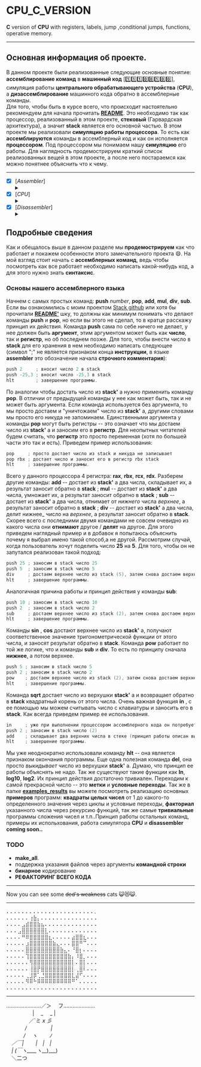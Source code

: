 
# CPU_C_VERSION
__C__ version of __CPU__ with registers, labels, jump ,conditional jumps, functions, operative memory.
_____________________
## Основная информация об проекте.
В данном проекте были реализованные следующие основные понятие: __ассемблирование команд__ в __машинный код__ [:one::one::one::zero::zero::one::zero::zero:], симуляция работы __центрального обрабатывающего устройства__ (__CPU__), а      __дизассемблирование__ машинного кода обратно в ассемблерные команды.     
Для того, чтобы быть в курсе всего, что происходит настоятельно рекомендуем для начала прочитать [__README__](https://github.com/Hollbrok/STACK). Это необходимо так как процессор, реализованный в этом проекте, __стековый__ (Гарвардская архитектура), а значит __stack__ является его основной частью.
В этом проекте мы реализовали __симуляцию работы процессора__. То есть как __ассемблируются__ команды в  ассемблерный код и как он исполняется __процессором__. Под процессором мы понимаем нашу __симуляцию__ его работы. Для наглядность продемострируем краткий список реализованных вещей в этом проекте, а после него постараемся как можно понятнее объяснить что к чему.
 _________
- [X] [_Assembler_]<details><summary></summary>(клик)
    - [X] Обработка первоначального текста.
        - [X] Обрабатывать разные случаи текста
            - [X] __Без__ комментариев.
            - [X] __С__ комментариями.
            - [X] С __пустыми строками__.
            - [X] С __лишними__ разделительными знаками.
        - [X] Обработка меток с самого начала
            - [X] Через массив из структур меток, то есть двухпроходного считывание.
    - [X] Кодировка команд в __ассемблерный код__.  
        - [X] Сделать кодировку ***биективной***.
    - [X] Обеспечить работу с __различными__ типами данных.
        - [X] Через __классы__, то есть переписать проект на _C++_. 
        - [X] Через __полиморфизм__ стека.
            - [X] Реализовать работу с типом данных __double__.  
    - [X] Обеспечить работу с регистрами.
        - [X] ***Биективная*** кодировка.
    - [X] Обработка меток.
        - [X] ***Биективная*** кодировка меток.  
    - [X] Условные переходы
        - [X] ***Биективное*** кодирование условных переходов.  
    - [X] __Функции__
    - [X] __Рекурсия__.
    - [X] __Бинарное кодирование__.
    - [X] __RAM__.
    - [X] Видеопамять.  
- [X] [_CPU_]<details><summary></summary>
    - [X] Обеспечить считывание __ассемблерного кода__ из файла.  
    - [X] Реализация работу _CPU_ через __Stack__ для большей эффективности и мобильности.
        - [X] Использоть собственную библиотеку для работы со __Stack__'ом.
    - [X] Сделать возможным работу с _основными командами_.
        - [X] push __number__, push __rix__.  
        - [X] add, mul, sub, div.
        - [X] sin, cos, ln, log2, log10, pow, sqrt.
        - [X] in, out.
        - [X] jmp, je, jae, jab, jbe, ja, jb.
        - [X] hlt.
        - [ ] mov, neq, in __rix__.
        - [X] call, function: .
    - [X] _Однозначность_ результата обработки при исходном коде.
    - [X] Поддержка __Рекурсии__.
    - [X] Распознавание __бинарного кодирования__.
    - [X] __RAM__.
    - [X] Видеопамять.  
- [X] [_Disassembler_]<details><summary></summary>
    - [X] Обработка __закодированных команд__.
    - [X] Дизассемблирование кодов команд в __коды__.
    - [X] __Биективный__ дизассемблинг.
        - [X] Получать из кодов меток названия самих меток (возможно немного преобразованных, но после обратного __ассемблинга__ ассемблерный код остается такой же). 
    - [X] Поддержка __разных__ типов данных.
## Подробные сведения
Как и обещалось выше в данном разделе мы __продемострируем__ как что работает и покажем особенности этого замечательного проекта 😄.
На мой взгляд стоит начать с __ассемблерных команд__, ведь чтобы посмотреть как все работает необходимо написать какой-нибудь код, а для этого нужно знать __синтаксис__.
### Основы нашего __ассемблерного языка__
Начнем с самых простых команд: __push__ _number_, __pop__, __add__, __mul__, __div__, __sub__. Если вы ознакомились с моим проектом [Stack github](https://github.com/Hollbrok/STACK) или хотя бы прочитали [__README'__](https://github.com/Hollbrok/STACK) шку, то должны как минимум понимать что делают команды __push__ и __pop__, но если вы этого не сделал, то в кратце расскажу принцип их действия. Команда __push__ сама по себе ничего не делает, у нее должен быть __аргумент__, этим аргументом может быть как __число__, так и __регистр__, но об последнем позже. Для того, чтобы внести число в __stack__ для его хранения в нем необходимо написать следующее (символ ";" не является признаком конца __инструкции__, в языке __assembler__ это обозначение начала __строчного комментария__):
```C++
push 2     ; вносит число 2 в stack
push -25,3 ; вносит число -25,3 в stack 
hlt        ; завершение программы.
```
По аналогии чтобы достать число из __stack'__ а нужно применить команду __pop__. В отличии от предыдущей команды у нее как может быть, так и не может быть аргумента. Если команда используется без аргумента, то мы просто достаем и "уничтожаем" число из __stack'__ а, другими словами мы просто его никуда не запоминаем. Единственными аргумента у команды __pop__ могут быть регистры -- это означает что мы достаем число из __stack'__ а и заносим его в __регистр__. Для неопытных читателей будем считать, что __регистр__ это просто переменная (хотя по большей части это так и есть). Приведем пример использования:
```C++
pop     ; просто достает число из stack и никуда не записывает
pop rbx ; достает число и заносит его в регистр rbx stack
hlt     ; завершение программы.
```
Всего у данного процессора 4 регистра: __rax__, __rbx__, __rcx__, __rdx__. Разберем другие команды: __add__ -- достает из __stack'__ а два числа, складывает их, а результат заносит обратно в __stack__ ; __mul__ -- достает из __stack'__ а два числа, умножает их, а результат заносит обратно в __stack__ ; __sub__ -- достает из __stack'__ а два числа, отнимает от _нижнего_ числа _верхнее_, а результат заносит обратно в __stack__ ; __div__ -- достает из __stack'__ а два числа, делит нижнее_ число на _верхнее_, а результат заносит обратно в __stack__. Скорее всего с последними двумя командами не совсем очевидно из какого числа они __отнимают__ другое / __делят__ на другое. Для этого приведем наглядный пример и в добавок я попытаюсь объяснить почему я выбрал имено такой способ,а не другой. Рассмотрим случай, когда пользователь хочут поделить число __25__ на __5__. Для того, чтобы он не запутался реализован такой подход:
```C++
push 25 ; заносим в stack число 25
push 5  ; заносим в stack число 5
div     ; достаем верхнее число из stack (5), затем снова достаем верхнее число из stack (25) и делит нижнее число на верхнее, а так как 25 лежало в stack ниже, чем 5, то соответсвенно получаем 25 / 5.
hlt     ; завершение программы.
```
Аналогичная причина работы и принцип действия у команды __sub__:
```C++
push 10 ; заносим в stack число 10
push 2  ; заносим в stack число 2
sub     ; достаем верхнее число из stack (2), затем снова достаем верхнее число из stack (10) и отнимаем от нижнего числа верхнее, а так как 10 лежало в stack ниже, чем 2, то соответсвенно получаем 10 - 2.
hlt     ; завершение программы.
```
Команды __sin__ , __cos__ достают верхнее число из __stack'__ а, получают соответственное значение тригонометрической функции от этого числа, и заносят результат обратно в __stack__.
Команда __pow__ работает по той же логике, что и команды __sub__ и __div__. То есть по принципу сначала __нижнее__, а потом верхнее.
```C++
push 5 ; заносим в stack число 5
push 2 ; заносим в stack число 2
pow    ; достаем верхнее число из stack (2), затем снова достаем верхнее число из stack (5) и возводим нижнее число в степень верхнего, а так как 5 лежало в stack ниже, чем 2, то соотоетсвенно получаем 5^2.
hlt    ; завершение программы.
```
Команда __sqrt__ достает число из верхушки __stack'__ а и возвращает обратно в __stack__ квадратный корень от этого числа. Очень важная функция __in__ , с ее помощью мы можем считывать число с клавиатуры и заносить его в __stack__. Как всегда приведем пример ее использования.
```C++
in     ; уже при выполнении процессором ассемблерного кода он потребует ввести с клавиатуры число, пусть для конкретики это число (5). Заносим его в stack 
push 2 ; заносим в stack число (2)
add    ; складывает два верхних числа в стеке (принцип работы описан выше). В stack остается только одно число (7).
hlt    ; завершение программы.
```
Мы уже неоднократно использовали команду __hlt__ -- она является признаком окончания программы. Еще одна полезная команда __del__, она просто _выкидывает_ число из верхушки __stack'__ a. Думаю, что принцип ее работы объяснять не надо. Так же существуют такие функции как __ln__, __log10__, __log2__. Их принцип действия достаточно тривиален. 
Переходим к самой прекрасной число -- это __метки__ и __условные переходы__. Так же в папке [__examples_results__](https://github.com/Hollbrok/CPU_C_VERSION/tree/main/examples%20and%20results) вы можете посмотреть реализацию основных __примеров__ программ: __квадраты целых чисел__ от 1 до какого-то определенного значения через циклы и условные переходы, __факториал__ указанного числа через рекурсию функций, так же самые __тривиальные__ программы сложения чисел и т.п..Принцип работы остальных команд, примеры их испольхования, работа симулятора __CPU__ и __disassembler__ __coming soon..__  
### TODO  
* __make_all__.
* поддержка указания файлов через аргументы __командной строки__
* __бинарное__ кодирование
* __РЕФАКТОРИНГ ВСЕГО КОДА__
______________
Now you can see some ~~ded's weakness~~ cats 😺😻😺. 
______________    
⠄⠄⠄⠄⠄⠄⠄⠄⠄⠄⠄⠄⠄⠄⠄⠄⠄⠄⠄⠄⠄⠄⠄.  
⠄⠄⠄⠄⠄⠄⢰⣷⡄⠄⠄⠄⠄⠄⠄⠄⠄⠄⠄⠄⠄⠄⠄⠄  
⠄⠄⠄⠄⣠⣾⣿⣿⣷⣦⠄⠄⠄⠄⠄⠄⠄⠄⠄⠄⠄⠄⠄⠄  
⠄⠄⠄⣠⣿⣿⣿⣿⣿⣿⣇⠄⠄⠄⠄⠄⠄⠄⠄⠄⠄⠄⠄⠄  
⠄⠄⠄⠄⠛⠿⣿⣿⣿⣿⣿⣆⠄⠄⠄⠄⠄⣴⣿⣿⣆⠄⠄⠄  
⠄⠄⠄⠄⠄⣰⣿⣿⣿⣿⣿⣿⣷⣄⠄⠄⠄⣿⣿⠛⠉⠄⠄⠄   
⠄⠄⠄⠄⠄⣿⣿⣿⣿⣿⣿⣿⣿⣿⣷⣄⠄⠘⣿⡆⠄⠄⠄⠄   
⠄⠄⠄⠄⠄⢹⣿⣿⣿⣿⣿⣿⣿⣿⣿⣿⣷⡄⠸⣿⡀⠄⠄⠄  
⠄⠄⠄⠄⠄⠄⢻⣿⣿⣿⣿⣿⣿⣿⣿⣿⣿⡇⠄⣿⡇⠄⠄⠄  
⠄⠄⠄⠄⠄⠄⢸⣿⡟⣿⣿⣿⣿⣿⣿⣿⣿⡇⢀⣿⠇⠄⠄⠄  
⠄⠄⠄⠄⠄⢀⣸⡿⢁⣘⣿⣿⣿⣿⣿⣿⣿⣇⣼⠋⠄⠄⠄⠄  
⠄⠄⠄⠄⠄⠻⠿⠓⠿⠿⠿⠿⠿⠿⠿⠿⠿⠛⠁⠄⠄⠄⠄⠄  
⠄⠄⠄⠄⠄⠄⠄⠄⠄⠄⠄⠄⠄⠄⠄⠄⠄⠄⠄⠄⠄⠄⠄⠄  
______________________  
.......................／＞　 フ.....................  
　　　　　| 　_　 _ |  
　 　　　／`ミ _x 彡  
　　 　 /　　　 　 |  
　　　 /　 ヽ　　 ﾉ  
　／￣|　　 |　|　|  
　| (￣ヽ____ヽ___)___)  
　＼二つ  

